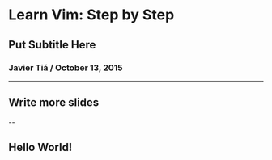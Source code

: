 # Learn Vim: Step by Step

## Put Subtitle Here

### Javier Tiá / October 13, 2015

---

## Write more slides

--

## Hello World!

